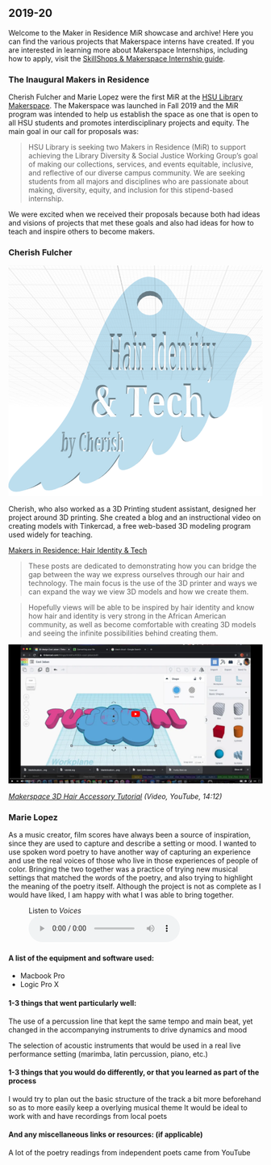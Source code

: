 ## 2019-20

Welcome to the Maker in Residence MiR showcase and archive! Here you can find the various projects that Makerspace interns have created. If you are interested in learning more about Makerspace Internships, including how to apply, visit the [SkillShops &amp; Makerspace Internship guide](https://libguides.humboldt.edu/internshowcase/apply).

### The Inaugural Makers in Residence
Cherish Fulcher and Marie Lopez were the first MiR at the [HSU Library Makerspace](http://libguides.humboldt.edu/makerspace). The Makerspace was launched in Fall 2019 and the MiR program was intended to help us establish the space as one that is open to all HSU students and promotes interdisciplinary projects and equity. The main goal in our call for proposals was: 

> HSU Library is seeking two Makers in Residence (MiR) to support achieving the Library Diversity & Social Justice Working Group’s goal of making our collections, services, and events equitable, inclusive, and reflective of our diverse campus community. We are seeking students from all majors and disciplines who are passionate about making, diversity, equity, and inclusion for this stipend-based internship.

We were excited when we received their proposals because both had ideas and visions of projects that met these goals and also had ideas for how to teach and inspire others to become makers.

### Cherish Fulcher

![title image: Hair Identity & Tech, by Cherish](/images/cherishBlogTitle.png)

Cherish, who also worked as a 3D Printing student assistant, designed her project around 3D printing. She created a blog and an instructional video on creating models with Tinkercad, a free web-based 3D modeling program used widely for teaching. 

[Makers in Residence: Hair Identity & Tech](https://itsjusthairidentity.tumblr.com/) 

> These posts are dedicated to demonstrating how you can bridge the gap between the way we express ourselves through our hair and technology. The main focus is the use of the 3D printer and ways we can expand the way we view 3D models and how we create them. 

> Hopefully views will be able to be inspired by hair identity and know how hair and identity is very strong in the African American community, as well as become comfortable with creating 3D models and seeing the infinite possibilities behind creating them. 

[![YouTube Tutorial Screenshot](/images/tutorialScreenShot.png)](https://youtu.be/P89P-8eBEms)

_[Makerspace 3D Hair Accessory Tutorial](https://youtu.be/P89P-8eBEms) (Video, YouTube, 14:12)_

### Marie Lopez

As a music creator, film scores have always been a source of inspiration, since they are used to capture and describe a setting or mood. I wanted to use spoken word poetry to have another way of capturing an experience and use the real voices of those who live in those experiences of people of color. Bringing the two together was a practice of trying new musical settings that matched the words of the poetry, and also trying to highlight the meaning of the poetry itself. Although the project is not as complete as I would have liked, I am happy with what I was able to bring together. 

<figure>
<figcaption>Listen to <i>Voices</i></figcaption>
<audio controls src="https://raw.githubusercontent.com/HSUMakerspace/makerinresidence/master/Voices.m4a"><p>Github markdown and some browsers don't support HTML5 audio. Here is a <a href="https://raw.githubusercontent.com/HSUMakerspace/makerinresidence/master/Voices.m4a">link to the audio</a> instead.</p></audio>
</figure>

#### A list of the equipment and software used:

* Macbook Pro
* Logic Pro X

#### 1-3 things that went particularly well:

The use of a percussion line that kept the same tempo and main beat, yet changed in the accompanying instruments to drive dynamics and mood

The selection of acoustic instruments that would be used in a real live performance setting (marimba, latin percussion, piano, etc.)

#### 1-3 things that you would do differently, or that you learned as part of the process

I would try to plan out the basic structure of the track a bit more beforehand so as to more easily keep a overlying musical theme 
It would be ideal to work with and have recordings from local poets 

#### And any miscellaneous links or resources: (if applicable)

A lot of the poetry readings from independent poets came from YouTube

